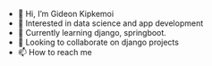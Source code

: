 - 👋 Hi, I’m Gideon Kipkemoi
- 👀 Interested in data science and app development
- 🌱 Currently learning django, springboot.
- 💞️ Looking to collaborate on django projects
- 📫 How to reach me

<!---
pkemo/pkemo is a ✨ special ✨ repository because its `README.md` (this file) appears on your GitHub profile.
You can click the Preview link to take a look at your changes.
--->
